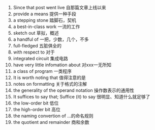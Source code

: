 1. Since that post went live
自那篇文章上线以来
2. provide a means 
提供一种手段
3. a stepping stone
踏脚石，契机
4. a best-in-class work
一流的工作
5. sketch out
草拟，概述
6. a handful of 
一把，少数，几个，不多
7. full-fledged
五脏俱全的
8. with respect to
对于
9. integrated circuit 
集成电路
10. have very little infomation about
对xxx一无所知
11. a class of program
一类程序
12. It is worth noting that
值得注意的是
13. notes on formatting
关于格式的注解
14. the generality of the operand notation
操作数表示的通用性
15. It suffices to say that; Suffice (it) to say
很明显、知道什么就足够了
16. the low-order bit 
低位
17. the high-order bit 
高位
18. the naming convertion of 
...的命名规则
19. the quotient and remainder
商和余数